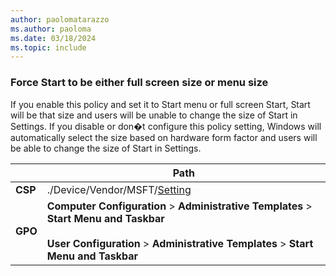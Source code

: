 ```yaml
---
author: paolomatarazzo
ms.author: paoloma
ms.date: 03/18/2024
ms.topic: include
---
```


### Force Start to be either full screen size or menu size

If you enable this policy and set it to Start menu or full screen Start, Start will be that size and users will be unable to change the size of Start in Settings. If you disable or don�t configure this policy setting, Windows will automatically select the size based on hardware form factor and users will be able to change the size of Start in Settings.

|  | Path |
|--|--|
| **CSP** | ./Device/Vendor/MSFT/[Setting]() |
| **GPO** | **Computer Configuration** > **Administrative Templates** > **Start Menu and Taskbar**<br><br> **User Configuration** > **Administrative Templates** > **Start Menu and Taskbar** |
